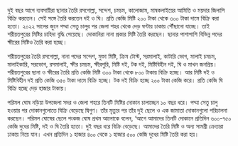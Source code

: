 দুই বছর আগে ব্যবসায়ীরা ছানার তৈরি রসগোল্লা, সন্দেশ, চমচম, কালোজাম, মাষকলাইয়ের আমিত্তি ও ময়দার জিলাপি বিক্রি করতেন। সেই সঙ্গে তৈরি করতেন দই ও ঘি। প্রতি কেজি মিষ্টি ২০০ টাকা থেকে ৩০০ টাকা দামে বিক্রি করা হতো। ২০২২ সালের জুনে পদ্মা সেতু চালুর পর জেলা শহর থেকে দেড় ঘণ্টায় ঢাকায় পৌঁছানো যাচ্ছে। তাই শরীয়তপুরের মিষ্টির চাহিদা বৃদ্ধি পেয়েছে। দোকানিরা নানা প্রকার মিষ্টি তৈরি করছেন। ছানার পাশাপাশি বিভিন্ন পদের ক্ষীরের মিষ্টিও তৈরি করা হচ্ছে।

শরীয়তপুরের তৈরি রসগোল্লা, নানা পদের সন্দেশ, মুক্তা মিষ্টি, ক্রিম টোস্ট, সরমালাই, কাটারি ভোগ, মালাই চমচম, মালাইকারি, সরভোগ, রসমালাই, ক্ষীর চমচম, ক্ষীরপুরি, মিষ্টি দই, টক দই, মিষ্টিবিহীন দই, ঘি ও মাখন জনপ্রিয়। শরীয়তপুরের ছানা ও ক্ষীরের তৈরি প্রতি কেজি মিষ্টি ৩০০ টাকা থেকে ৮০০ টাকায় বিক্রি হচ্ছে। আর মিষ্টি দই ও মিষ্টিবিহীন দই প্রতি কেজি ৩৫০ টাকা দামে বিক্রি হচ্ছে। টক দই বিক্রি হচ্ছে ২০০ টাকা কেজি করে। প্রতি কেজি ঘি বিক্রি হচ্ছে দেড় হাজার টাকায়।

পরিমল ঘোষ নড়িয়া উপজেলা সদর ও জেলা শহরে তিনটি মিষ্টির দোকান চালাচ্ছেন ১০ বছর ধরে। পদ্মা সেতু চালু হওয়ার পর দোকানগুলোতে বিক্রি বেড়েছে দ্বিগুণ। তাঁর মৃত্যুর পর তাঁর দুই ছেলে ও এক জামাতা দোকানগুলো পরিচালনা করছেন। পরিমল ঘোষের ছেলে পংকজ ঘোষ প্রথম আলোকে বলেন, ‘আগে আমাদের তিনটি দোকানে প্রতিদিন ৬০০-৭৫০ কেজি দুধের মিষ্টি, দই ও ঘি তৈরি হতো। দুই বছর ধরে বিক্রি বেড়েছে। আমাদের তৈরি মিষ্টি ও অন্য সামগ্রী ক্রেতারা ঢাকায় নিয়ে যান। এখন প্রতিদিন ১ হাজার ৪০০ থেকে ১ হাজার ৫০০ কেজি দুধের মিষ্টি তৈরি করা হয়।
